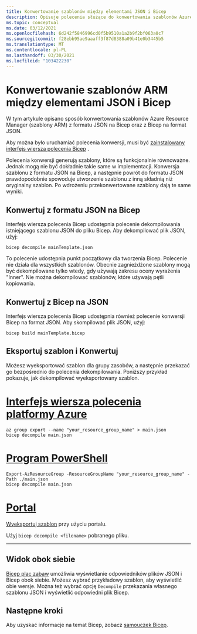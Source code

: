 ```yaml
---
title: Konwertowanie szablonów między elementami JSON i Bicep
description: Opisuje polecenia służące do konwertowania szablonów Azure Resource Manager z Bicep na JSON i z formatu JSON na Bicep.
ms.topic: conceptual
ms.date: 03/12/2021
ms.openlocfilehash: 6d242f5846996cd0f5b9510a1a2b9f2bf063a0c7
ms.sourcegitcommit: f28ebb95ae9aaaff3f87d8388a09b41e0b3445b5
ms.translationtype: MT
ms.contentlocale: pl-PL
ms.lasthandoff: 03/30/2021
ms.locfileid: "103422230"
---
```

# <a name="converting-arm-templates-between-json-and-bicep"></a>Konwertowanie szablonów ARM między elementami JSON i Bicep

W tym artykule opisano sposób konwertowania szablonów Azure Resource Manager (szablony ARM) z formatu JSON na Bicep oraz z Bicep na format JSON.

Aby można było uruchamiać polecenia konwersji, musi być [zainstalowany interfejs wiersza polecenia Bicep](bicep-install.md) .

Polecenia konwersji generują szablony, które są funkcjonalnie równoważne. Jednak mogą nie być dokładnie takie same w implementacji. Konwersja szablonu z formatu JSON na Bicep, a następnie powrót do formatu JSON prawdopodobnie spowoduje utworzenie szablonu z inną składnią niż oryginalny szablon. Po wdrożeniu przekonwertowane szablony dają te same wyniki.

## <a name="convert-from-json-to-bicep"></a>Konwertuj z formatu JSON na Bicep

Interfejs wiersza polecenia Bicep udostępnia polecenie dekompilowania istniejącego szablonu JSON do pliku Bicep. Aby dekompilować plik JSON, użyj:

```azurecli
bicep decompile mainTemplate.json
```

To polecenie udostępnia punkt początkowy dla tworzenia Bicep. Polecenie nie działa dla wszystkich szablonów. Obecnie zagnieżdżone szablony mogą być dekompilowane tylko wtedy, gdy używają zakresu oceny wyrażenia "Inner". Nie można dekompilować szablonów, które używają pętli kopiowania.

## <a name="convert-from-bicep-to-json"></a>Konwertuj z Bicep na JSON

Interfejs wiersza polecenia Bicep udostępnia również polecenie konwersji Bicep na format JSON. Aby skompilować plik JSON, użyj:

```azurecli
bicep build mainTemplate.bicep
```

## <a name="export-template-and-convert"></a>Eksportuj szablon i Konwertuj

Możesz wyeksportować szablon dla grupy zasobów, a następnie przekazać go bezpośrednio do polecenia dekompilowania. Poniższy przykład pokazuje, jak dekompilować wyeksportowany szablon.

# <a name="azure-cli"></a>[Interfejs wiersza polecenia platformy Azure](#tab/azure-cli)

```azurecli
az group export --name "your_resource_group_name" > main.json
bicep decompile main.json
```

# <a name="powershell"></a>[Program PowerShell](#tab/azure-powershell)

```azurepowershell
Export-AzResourceGroup -ResourceGroupName "your_resource_group_name" -Path ./main.json
bicep decompile main.json
```

# <a name="portal"></a>[Portal](#tab/azure-portal)

[Wyeksportuj szablon](export-template-portal.md) przy użyciu portalu.

Użyj `bicep decompile <filename>` pobranego pliku.

---

## <a name="side-by-side-view"></a>Widok obok siebie

[Bicep plac zabaw](https://aka.ms/bicepdemo) umożliwia wyświetlanie odpowiedników plików JSON i Bicep obok siebie. Możesz wybrać przykładowy szablon, aby wyświetlić obie wersje. Można też wybrać opcję `Decompile` przekazania własnego szablonu JSON i wyświetlić odpowiedni plik Bicep.

## <a name="next-steps"></a>Następne kroki

Aby uzyskać informacje na temat Bicep, zobacz [samouczek Bicep](./bicep-tutorial-create-first-bicep.md).

